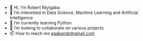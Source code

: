 - 👋 Hi, I’m Robert Niyigaba
- 👀 I’m interested in Data Science, Machine Learning and Artificial Intelligence
- 🌱 I’m currently learning Python
- 💞️ I’m looking to collaborate on various projects
- 📫 How to reach me  agabarob@gmail.com

<!---
agabarob/agabarob is a ✨ special ✨ repository because its `README.md` (this file) appears on your GitHub profile.
You can click the Preview link to take a look at your changes.
--->
